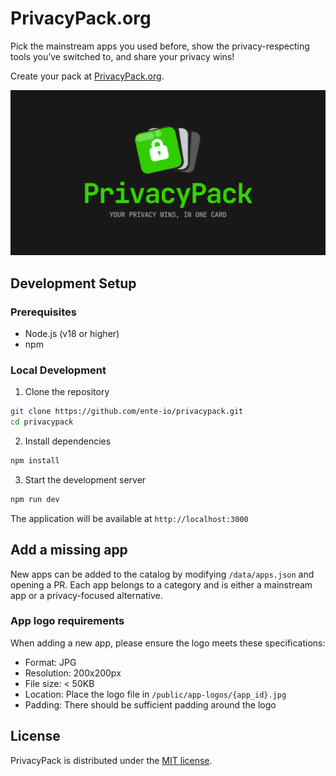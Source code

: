 # PrivacyPack.org

Pick the mainstream apps you used before, show the privacy-respecting tools you’ve switched to, and share your privacy wins!

Create your pack at [PrivacyPack.org](https://privacypack.org).

![PrivacyPack Banner](public/og-image.png)

## Development Setup

### Prerequisites

- Node.js (v18 or higher)
- npm

### Local Development

1. Clone the repository

```bash
git clone https://github.com/ente-io/privacypack.git
cd privacypack
```

2. Install dependencies

```bash
npm install
```

3. Start the development server

```bash
npm run dev
```

The application will be available at `http://localhost:3000`

## Add a missing app

New apps can be added to the catalog by modifying `/data/apps.json` and opening a PR. Each app belongs to a category and is either a mainstream app or a privacy-focused alternative.

### App logo requirements

When adding a new app, please ensure the logo meets these specifications:

- Format: JPG
- Resolution: 200x200px
- File size: < 50KB
- Location: Place the logo file in `/public/app-logos/{app_id}.jpg`
- Padding: There should be sufficient padding around the logo

## License

PrivacyPack is distributed under the [MIT license](/LICENSE).
